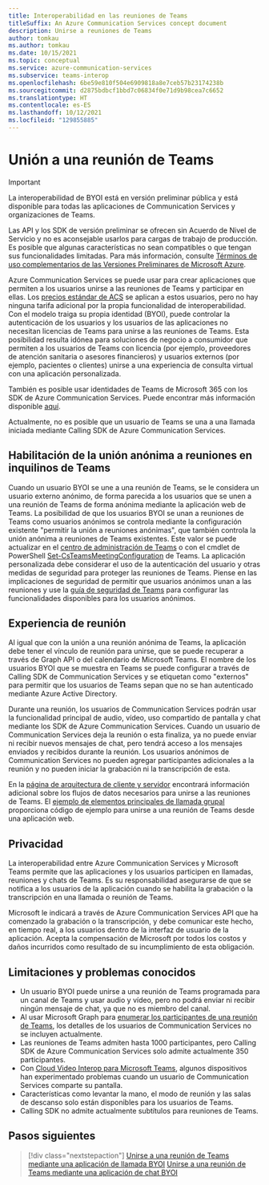 ```yaml
---
title: Interoperabilidad en las reuniones de Teams
titleSuffix: An Azure Communication Services concept document
description: Unirse a reuniones de Teams
author: tomkau
ms.author: tomkau
ms.date: 10/15/2021
ms.topic: conceptual
ms.service: azure-communication-services
ms.subservice: teams-interop
ms.openlocfilehash: 6be59e810f504e6909818a8e7ceb57b23174238b
ms.sourcegitcommit: d2875bdbcf1bbd7c06834f0e71d9b98cea7c6652
ms.translationtype: HT
ms.contentlocale: es-ES
ms.lasthandoff: 10/12/2021
ms.locfileid: "129855885"
---
```

# <a name="join-a-teams-meeting"></a>Unión a una reunión de Teams

> [!IMPORTANT]
> La interoperabilidad de BYOI está en versión preliminar pública y está disponible para todas las aplicaciones de Communication Services y organizaciones de Teams.
>
> Las API y los SDK de versión preliminar se ofrecen sin Acuerdo de Nivel de Servicio y no es aconsejable usarlos para cargas de trabajo de producción. Es posible que algunas características no sean compatibles o que tengan sus funcionalidades limitadas. Para más información, consulte [Términos de uso complementarios de las Versiones Preliminares de Microsoft Azure](https://azure.microsoft.com/support/legal/preview-supplemental-terms/).

Azure Communication Services se puede usar para crear aplicaciones que permiten a los usuarios unirse a las reuniones de Teams y participar en ellas. Los [precios estándar de ACS](https://azure.microsoft.com/pricing/details/communication-services/) se aplican a estos usuarios, pero no hay ninguna tarifa adicional por la propia funcionalidad de interoperabilidad. Con el modelo traiga su propia identidad (BYOI), puede controlar la autenticación de los usuarios y los usuarios de las aplicaciones no necesitan licencias de Teams para unirse a las reuniones de Teams. Esta posibilidad resulta idónea para soluciones de negocio a consumidor que permiten a los usuarios de Teams con licencia (por ejemplo, proveedores de atención sanitaria o asesores financieros) y usuarios externos (por ejemplo, pacientes o clientes) unirse a una experiencia de consulta virtual con una aplicación personalizada.

También es posible usar identidades de Teams de Microsoft 365 con los SDK de Azure Communication Services. Puede encontrar más información disponible [aquí](./teams-interop.md).

Actualmente, no es posible que un usuario de Teams se una a una llamada iniciada mediante Calling SDK de Azure Communication Services.

## <a name="enabling-anonymous-meeting-join-in-your-teams-tenant"></a>Habilitación de la unión anónima a reuniones en inquilinos de Teams

Cuando un usuario BYOI se une a una reunión de Teams, se le considera un usuario externo anónimo, de forma parecida a los usuarios que se unen a una reunión de Teams de forma anónima mediante la aplicación web de Teams. La posibilidad de que los usuarios BYOI se unan a reuniones de Teams como usuarios anónimos se controla mediante la configuración existente "permitir la unión a reuniones anónimas", que también controla la unión anónima a reuniones de Teams existentes. Este valor se puede actualizar en el [centro de administración de Teams](https://admin.teams.microsoft.com/meetings/settings) o con el cmdlet de PowerShell [Set-CsTeamsMeetingConfiguration](/powershell/module/skype/set-csteamsmeetingconfiguration) de Teams. La aplicación personalizada debe considerar el uso de la autenticación del usuario y otras medidas de seguridad para proteger las reuniones de Teams. Piense en las implicaciones de seguridad de permitir que usuarios anónimos unan a las reuniones y use la [guía de seguridad de Teams](/microsoftteams/teams-security-guide#addressing-threats-to-teams-meetings) para configurar las funcionalidades disponibles para los usuarios anónimos.

## <a name="meeting-experience"></a>Experiencia de reunión

Al igual que con la unión a una reunión anónima de Teams, la aplicación debe tener el vínculo de reunión para unirse, que se puede recuperar a través de Graph API o del calendario de Microsoft Teams. El nombre de los usuarios BYOI que se muestra en Teams se puede configurar a través de Calling SDK de Communication Services y se etiquetan como "externos" para permitir que los usuarios de Teams sepan que no se han autenticado mediante Azure Active Directory.

Durante una reunión, los usuarios de Communication Services podrán usar la funcionalidad principal de audio, vídeo, uso compartido de pantalla y chat mediante los SDK de Azure Communication Services. Cuando un usuario de Communication Services deja la reunión o esta finaliza, ya no puede enviar ni recibir nuevos mensajes de chat, pero tendrá acceso a los mensajes enviados y recibidos durante la reunión. Los usuarios anónimos de Communication Services no pueden agregar participantes adicionales a la reunión y no pueden iniciar la grabación ni la transcripción de esta.

En la [página de arquitectura de cliente y servidor](client-and-server-architecture.md) encontrará información adicional sobre los flujos de datos necesarios para unirse a las reuniones de Teams. El [ejemplo de elementos principales de llamada grupal](../samples/calling-hero-sample.md) proporciona código de ejemplo para unirse a una reunión de Teams desde una aplicación web.

## <a name="privacy"></a>Privacidad
La interoperabilidad entre Azure Communication Services y Microsoft Teams permite que las aplicaciones y los usuarios participen en llamadas, reuniones y chats de Teams. Es su responsabilidad asegurarse de que se notifica a los usuarios de la aplicación cuando se habilita la grabación o la transcripción en una llamada o reunión de Teams.

Microsoft le indicará a través de Azure Communication Services API que ha comenzado la grabación o la transcripción, y debe comunicar este hecho, en tiempo real, a los usuarios dentro de la interfaz de usuario de la aplicación. Acepta la compensación de Microsoft por todos los costos y daños incurridos como resultado de su incumplimiento de esta obligación.

## <a name="limitations-and-known-issues"></a>Limitaciones y problemas conocidos

- Un usuario BYOI puede unirse a una reunión de Teams programada para un canal de Teams y usar audio y vídeo, pero no podrá enviar ni recibir ningún mensaje de chat, ya que no es miembro del canal.
- Al usar Microsoft Graph para [enumerar los participantes de una reunión de Teams](https://docs.microsoft.com/graph/api/call-list-participants), los detalles de los usuarios de Communication Services no se incluyen actualmente.
- Las reuniones de Teams admiten hasta 1000 participantes, pero Calling SDK de Azure Communication Services solo admite actualmente 350 participantes.
- Con [Cloud Video Interop para Microsoft Teams](https://docs.microsoft.com/microsoftteams/cloud-video-interop), algunos dispositivos han experimentado problemas cuando un usuario de Communication Services comparte su pantalla.
- Características como levantar la mano, el modo de reunión y las salas de descanso solo están disponibles para los usuarios de Teams.
- Calling SDK no admite actualmente subtítulos para reuniones de Teams.

## <a name="next-steps"></a>Pasos siguientes

> [!div class="nextstepaction"]
> [Unirse a una reunión de Teams mediante una aplicación de llamada BYOI](../quickstarts/voice-video-calling/get-started-teams-interop.md)
> [Unirse a una reunión de Teams mediante una aplicación de chat BYOI](../quickstarts/chat/meeting-interop.md)
